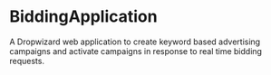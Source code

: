 # BiddingApplication
A Dropwizard web application to create keyword based advertising campaigns and activate campaigns in response to real time bidding requests.
